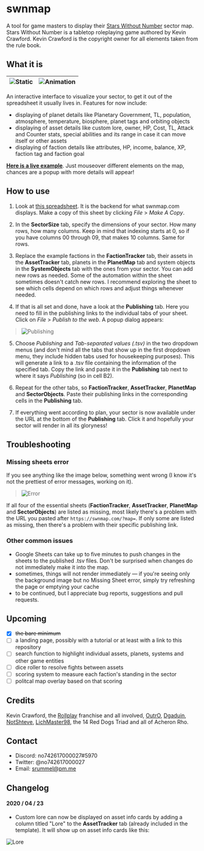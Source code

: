 # swnmap
A tool for game masters to display their [Stars Without Number](https://www.drivethrurpg.com/product/226996/Stars-Without-Number-Revised-Edition) sector map. 
Stars Without Number is a tabletop roleplaying game authored by Kevin Crawford. Kevin Crawford is the copyright owner for all elements taken from the rule book.

## What it is
![Static](https://i.imgur.com/iTSJ5re.png) | ![Animation](https://media.giphy.com/media/h4HdSpDE6tzOYY8xPY/giphy.gif)
------------------------------------------ | ------------------------------------------------------------------------ 

An interactive interface to visualize your sector, to get it out of the spreadsheet it usually lives in. Features for now include:
* displaying of planet details like Planetary Government, TL, population, atmosphere, temperature, biosphere, planet tags and orbiting objects
* displaying of asset details like custom lore, owner, HP, Cost, TL, Attack and Counter stats, special abilities and its range in case it can move itself or other assets
* displaying of faction details like attributes, HP, income, balance, XP, faction tag and faction goal

[**Here is a live example**](https://swnmap.com/?map=https%3A%2F%2Fdocs.google.com%2Fspreadsheets%2Fd%2Fe%2F2PACX-1vQEsoaT4oSSpbc7S6DZpAHBnLu6Glfc7-arPAhS_kRA_z2lQK5I1U2wIc9y5av2o_A5ZuWh4TTCiawN%2Fpub%3Fgid%3D1077502528%26single%3Dtrue%26output%3Dtsv&cols=8&rows=10). Just mouseover different elements on the map, chances are a popup with more details will appear!


## How to use
1. Look at [this spreadsheet](https://docs.google.com/spreadsheets/d/1SAKnTVEeDAIW6LuhZSDtxsGMzxce-zj4CmaUKilSSB0/edit?usp=sharing). 
It is the backend for what swnmap.com displays. Make a copy of this sheet by clicking _File_ > _Make A Copy_. 

2. In the **SectorSize** tab, specify the dimensions of your sector. How many rows, how many columns. Keep in mind that
indexing starts at 0, so if you have columns 00 through 09, that makes 10 columns. Same for rows.

3. Replace the example factions in the **FactionTracker** tab, their assets in the **AssetTracker** tab, planets in the **PlanetMap** tab and system objects in the **SystemObjects** tab with the ones from your sector. You can add new
rows as needed. Some of the automation within the sheet sometimes doesn't catch new rows. I recommend exploring the sheet to see which
cells depend on which rows and adjust things whenever needed.

4. If that is all set and done, have a look at the **Publishing** tab. Here you need to fill in the publishing links to the 
individual tabs of your sheet. Click on _File_ > _Publish to the web_. A popup dialog appears: 
> ![Publishing](https://i.imgur.com/PI2JPdw.png) 

5. Choose _Publishing_ and _Tab-separated values (.tsv)_ in the two dropdown menus (and don't mind all the tabs that show up
in the first dropdown menu, they include hidden tabs used for housekeeping purposes). This will generate a link to a .tsv 
file containing the information of the specified tab. Copy the link and paste it in the **Publishing** tab next to where it
says _Publishing_ (so in cell B2).

6. Repeat for the other tabs, so **FactionTracker**, **AssetTracker**, **PlanetMap** and **SectorObjects**. Paste their publishing
links in the corresponding cells in the **Publishing** tab.

7. If everything went according to plan, your sector is now available under the URL at the bottom of the **Publishing** tab. Click it and hopefully your sector will render in all its gloryness!


## Troubleshooting


### Missing sheets error
If you see anything like the image below, something went wrong (I know it's not the prettiest of error messages, working on it).

> ![Error](https://i.imgur.com/nB7zaXa.png)

If all four of the essential sheets (**FactionTracker**, **AssetTracker**, **PlanetMap** and **SectorObjects**) are listed
as missing, most likely there's a problem with the URL you pasted after `https://swnmap.com/?map=`. If only some are listed
as missing, then there's a problem with their specific publishing link. 

### Other common issues

* Google Sheets can take up to five minutes to push changes in the sheets to the published .tsv files. Don't be surprised
when changes do not immediately make it into the map.
* sometimes, things will not render immediately — if you're seeing only the background image but no Missing Sheet error, simply try refreshing the page or emptying your cache
* to be continued, but I appreciate bug reports, suggestions and pull requests. 


## Upcoming
- [x] ~~the bare minimum~~
- [ ] a landing page, possibly with a tutorial or at least with a link to this repository
- [ ] search function to highlight individual assets, planets, systems and other game entities
- [ ] dice roller to resolve fights between assets
- [ ] scoring system to measure each faction's standing in the sector
- [ ] politcal map overlay based on that scoring

## Credits
Kevin Crawford, the [Rollplay](https://twitter.com/rollplay) franchise and all involved, [OutrO](https://www.twitch.tv/outro1), [Dgaduin](https://github.com/Dgaduin), 
[NotShteve](https://twitter.com/NotShteve), [LichMaster98](https://github.com/LichMaster98), the 14 Red Dogs Triad and all of Acheron Rho.

## Contact
* Discord: no742617000027#5970
* Twitter: @no742617000027
* Email: srummel@pm.me 

## Changelog
#### 2020 / 04 / 23
* Custom lore can now be displayed on asset info cards by adding a column titled "Lore" to the **AssetTracker** tab (already included in the template). It will show up on asset info cards like this:

![Lore](https://i.imgur.com/aX8WGiW.png?1)
